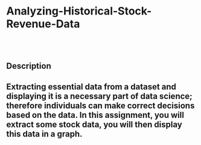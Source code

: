 # Analyzing-Historical-Stock-Revenue-Data #
<br><br>
<h2> Description <h2>
Extracting essential data from a dataset and displaying it is a necessary part of data science; therefore individuals can make correct decisions based on the data. In this assignment, you will extract some stock data, you will then display this data in a graph.
